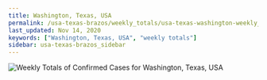 ```yaml
---
title: Washington, Texas, USA
permalink: /usa-texas-brazos/weekly_totals/usa-texas-washington-weekly_totals.html
last_updated: Nov 14, 2020
keywords: ["Washington, Texas, USA", "weekly totals"]
sidebar: usa-texas-brazos_sidebar
---
```


![Weekly Totals of Confirmed Cases for Washington, Texas, USA](/covid_tracker/images/graphs/usa-texas-washington-weekly_totals_graph.png)
